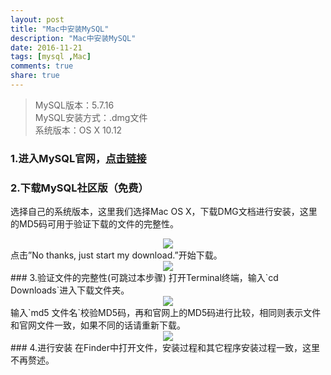 ```yaml
---
layout: post
title: "Mac中安装MySQL"
description: "Mac中安装MySQL"
date: 2016-11-21
tags: [mysql ,Mac]
comments: true
share: true
---
```

> MySQL版本：5.7.16  
MySQL安装方式：.dmg文件  
系统版本：OS X 10.12

### 1.进入MySQL官网，[点击链接](http://dev.mysql.com/downloads/mysql/)
### 2.下载MySQL社区版（免费）
选择自己的系统版本，这里我们选择Mac OS X，下载DMG文档进行安装，这里的MD5码可用于验证下载的文件的完整性。  
<div align="center">
  <img src="{{ site.baseurl }}/images/install_mysql_1.png" class="img-no-border-radius"/>
</div>
点击”No thanks, just start my download.”开始下载。
<div align="center">
  <img src="{{ site.baseurl }}/images/install_mysql_2.png" class="img-no-border-radius"/>
</div>
### 3.验证文件的完整性(可跳过本步骤)
打开Terminal终端，输入`cd Downloads`进入下载文件夹。  
<div align="center">
  <img src="{{ site.baseurl }}/images/install_mysql_3.png" class="img-no-border-radius"/>
</div>
输入`md5 文件名`校验MD5码，再和官网上的MD5码进行比较，相同则表示文件和官网文件一致，如果不同的话请重新下载。
<div align="center">
  <img src="{{ site.baseurl }}/images/install_mysql_4.png" class="img-no-border-radius"/>
</div>
### 4.进行安装
在Finder中打开文件，安装过程和其它程序安装过程一致，这里不再赘述。

